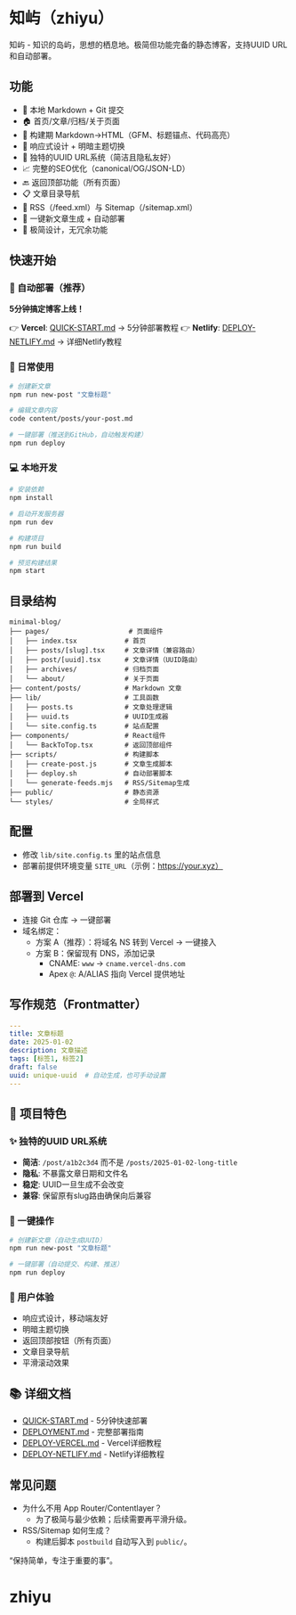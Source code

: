 # 知屿（zhiyu）

知屿 - 知识的岛屿，思想的栖息地。极简但功能完备的静态博客，支持UUID URL和自动部署。

## 功能
- 📝 本地 Markdown + Git 提交
- 🏠 首页/文章/归档/关于页面
- 🎨 构建期 Markdown→HTML（GFM、标题锚点、代码高亮）
- 📱 响应式设计 + 明暗主题切换
- 🔗 独特的UUID URL系统（简洁且隐私友好）
- 📈 完整的SEO优化（canonical/OG/JSON-LD）
- 🔙 返回顶部功能（所有页面）
- 📋 文章目录导航
- 📡 RSS（/feed.xml）与 Sitemap（/sitemap.xml）
- 🚀 一键新文章生成 + 自动部署
- 🎯 极简设计，无冗余功能

## 快速开始

### 🚀 自动部署（推荐）
**5分钟搞定博客上线！**

👉 **Vercel**: [QUICK-START.md](QUICK-START.md) → 5分钟部署教程
👉 **Netlify**: [DEPLOY-NETLIFY.md](DEPLOY-NETLIFY.md) → 详细Netlify教程

### 📝 日常使用
```bash
# 创建新文章
npm run new-post "文章标题"

# 编辑文章内容
code content/posts/your-post.md

# 一键部署（推送到GitHub，自动触发构建）
npm run deploy
```

### 💻 本地开发
```bash
# 安装依赖
npm install

# 启动开发服务器
npm run dev

# 构建项目
npm run build

# 预览构建结果
npm start
```

## 目录结构
```
minimal-blog/
├── pages/                    # 页面组件
│   ├── index.tsx            # 首页
│   ├── posts/[slug].tsx     # 文章详情（兼容路由）
│   ├── post/[uuid].tsx      # 文章详情（UUID路由）
│   ├── archives/            # 归档页面
│   └── about/               # 关于页面
├── content/posts/           # Markdown 文章
├── lib/                     # 工具函数
│   ├── posts.ts             # 文章处理逻辑
│   ├── uuid.ts              # UUID生成器
│   └── site.config.ts       # 站点配置
├── components/              # React组件
│   └── BackToTop.tsx        # 返回顶部组件
├── scripts/                 # 构建脚本
│   ├── create-post.js       # 文章生成脚本
│   ├── deploy.sh            # 自动部署脚本
│   └── generate-feeds.mjs   # RSS/Sitemap生成
├── public/                  # 静态资源
└── styles/                  # 全局样式
```

## 配置
- 修改 `lib/site.config.ts` 里的站点信息
- 部署前提供环境变量 `SITE_URL`（示例：https://your.xyz）

## 部署到 Vercel
- 连接 Git 仓库 → 一键部署
- 域名绑定：
  - 方案 A（推荐）：将域名 NS 转到 Vercel → 一键接入
  - 方案 B：保留现有 DNS，添加记录
    - CNAME: `www` → `cname.vercel-dns.com`
    - Apex `@`: A/ALIAS 指向 Vercel 提供地址

## 写作规范（Frontmatter）
```yaml
---
title: 文章标题
date: 2025-01-02
description: 文章描述
tags: [标签1, 标签2]
draft: false
uuid: unique-uuid  # 自动生成，也可手动设置
---
```

## 🎯 项目特色

### ✨ 独特的UUID URL系统
- **简洁**: `/post/a1b2c3d4` 而不是 `/posts/2025-01-02-long-title`
- **隐私**: 不暴露文章日期和文件名
- **稳定**: UUID一旦生成不会改变
- **兼容**: 保留原有slug路由确保向后兼容

### 🚀 一键操作
```bash
# 创建新文章（自动生成UUID）
npm run new-post "文章标题"

# 一键部署（自动提交、构建、推送）
npm run deploy
```

### 📱 用户体验
- 响应式设计，移动端友好
- 明暗主题切换
- 返回顶部按钮（所有页面）
- 文章目录导航
- 平滑滚动效果

## 📚 详细文档
- [QUICK-START.md](QUICK-START.md) - 5分钟快速部署
- [DEPLOYMENT.md](DEPLOYMENT.md) - 完整部署指南
- [DEPLOY-VERCEL.md](DEPLOY-VERCEL.md) - Vercel详细教程
- [DEPLOY-NETLIFY.md](DEPLOY-NETLIFY.md) - Netlify详细教程

## 常见问题
- 为什么不用 App Router/Contentlayer？
  - 为了极简与最少依赖；后续需要再平滑升级。
- RSS/Sitemap 如何生成？
  - 构建后脚本 `postbuild` 自动写入到 `public/`。

“保持简单，专注于重要的事”。
# zhiyu
